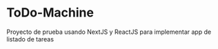 # ToDo-Machine
Proyecto de prueba usando NextJS y ReactJS para implementar app de listado de tareas
